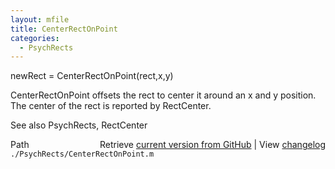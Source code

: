 ```yaml
---
layout: mfile
title: CenterRectOnPoint
categories:
  - PsychRects
---
```


newRect = CenterRectOnPoint\(rect,x,y\)

CenterRectOnPoint offsets the rect to center it around an x and y position.
The center of the rect is reported by RectCenter.

See also PsychRects, RectCenter


<div class="code_header" style="text-align:right;">
  <span style="float:left;">Path&nbsp;&nbsp;</span> <span class="counter">Retrieve <a href=
  "https://raw.github.com/Psychtoolbox-3/Psychtoolbox-3/beta/./PsychRects/CenterRectOnPoint.m">current version from GitHub</a> | View <a href=
  "https://github.com/Psychtoolbox-3/Psychtoolbox-3/commits/beta/./PsychRects/CenterRectOnPoint.m">changelog</a></span>
</div>
<div class="code">
  <code>./PsychRects/CenterRectOnPoint.m</code>
</div>
